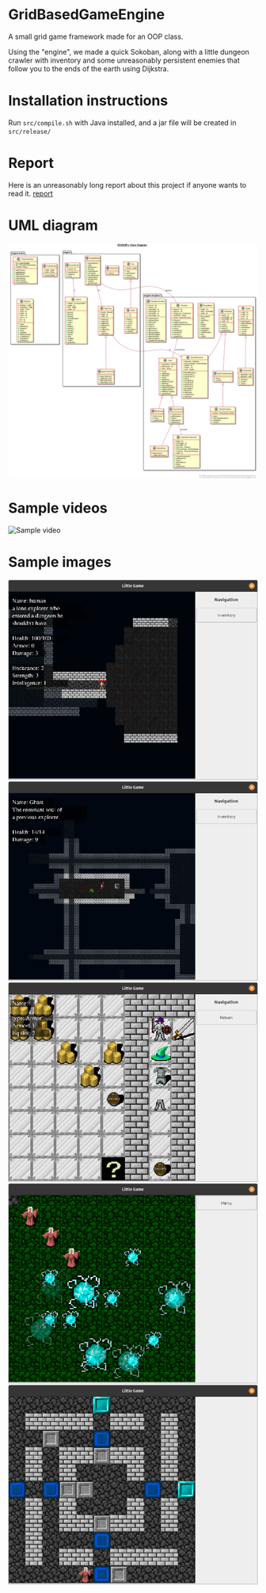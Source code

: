 # GridBasedGameEngine
A small grid game framework made for an OOP class.

Using the "engine", we made a quick Sokoban, along with a little dungeon crawler with inventory and some unreasonably persistent enemies that follow you to the ends of the earth using Dijkstra.

# Installation instructions
Run `src/compile.sh` with Java installed, and a jar file will be created in `src/release/`

# Report
Here is an unreasonably long report about this project if anyone wants to read it.
[report](media/Grid_based_java_framework.pdf)

# UML diagram
![UML diagram](media/UML_engine5.png)

# Sample videos
![Sample video](media/dungeon_demo.gif)

# Sample images
![sample image 1](media/1.png)
![sample image 2](media/2.png)
![sample image 3](media/3.png)
![sample image 4](media/4.png)
![sample image 5](media/5.png)